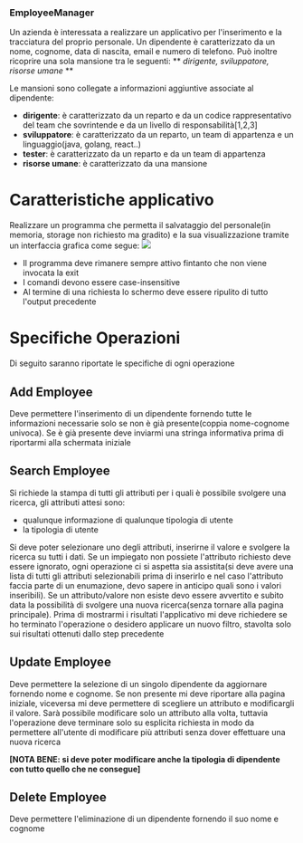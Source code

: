 ### EmployeeManager
Un azienda è interessata a realizzare un applicativo per l'inserimento e la tracciatura del proprio personale. Un dipendente è caratterizzato da un nome, cognome, data di nascita, email e numero di telefono. Può inoltre ricoprire una sola mansione tra le seguenti:
** *dirigente, sviluppatore, risorse umane* **

Le mansioni sono collegate a informazioni aggiuntive associate al dipendente:
   - **dirigente**: è caratterizzato da un reparto e da un codice rappresentativo del team che sovrintende e da un livello di responsabilità[1,2,3]
   - **sviluppatore**: è caratterizzato da un reparto, un team di appartenza e un linguaggio(java, golang, react..)
   - **tester**: è caratterizzato da un reparto e da un team di appartenza
   - **risorse umane**: è caratterizzato da una mansione

Caratteristiche applicativo
=============

Realizzare un programma che permetta il salvataggio del personale(in memoria, storage non richiesto ma gradito) e la sua visualizzazione tramite un interfaccia grafica come segue:
![](https://i.ibb.co/3fXLXpD/example-employee-manager.png)

- Il programma deve rimanere sempre attivo fintanto che non viene invocata la exit
- I comandi devono essere case-insensitive
- Al termine di una richiesta lo schermo deve essere ripulito di tutto l'output precedente

Specifiche Operazioni
=============
Di seguito saranno riportate le specifiche di ogni operazione

Add Employee
-------------
Deve permettere l'inserimento di un dipendente fornendo tutte le informazioni necessarie solo se non è già presente(coppia nome-cognome univoca). Se è già presente deve inviarmi una stringa informativa prima di riportarmi alla schermata iniziale

Search Employee
-------------
Si richiede la stampa di tutti gli attributi per i quali è possibile svolgere una ricerca, gli attributi attesi sono:
- qualunque informazione di qualunque tipologia di utente
- la tipologia di utente

Si deve poter selezionare uno degli attributi, inserirne il valore e svolgere la ricerca su tutti i dati. Se un impiegato non possiete l'attributo richiesto deve essere ignorato, ogni operazione ci si aspetta sia assistita(si deve avere una lista di tutti gli attributi selezionabili prima di inserirlo e nel caso l'attributo faccia parte di un enumazione, devo sapere in anticipo quali sono i valori inseribili). Se un attributo/valore non esiste devo essere avvertito e subito data la possibilità di svolgere una nuova ricerca(senza tornare alla pagina principale).  Prima di mostrarmi i risultati l'applicativo mi deve richiedere se ho terminato l'operazione o desidero applicare un nuovo filtro, stavolta solo sui risultati ottenuti dallo step precedente

Update Employee
-------------
Deve permettere la selezione di un singolo dipendente da aggiornare fornendo nome e cognome. Se non presente mi deve riportare alla pagina iniziale, viceversa mi deve permettere di scegliere un attributo e modificargli il valore. Sarà possibile modificare solo un attributo alla volta, tuttavia l'operazione deve terminare solo su esplicita richiesta in modo da permettere all'utente di modificare più attributi senza dover effettuare una nuova ricerca

**[NOTA BENE: si deve poter modificare anche la tipologia di dipendente con tutto quello che ne consegue]**

Delete Employee
-------------
Deve permettere l'eliminazione di un dipendente fornendo il suo nome e cognome
